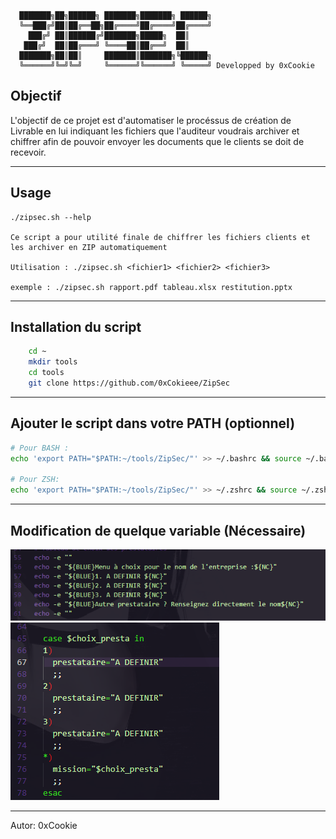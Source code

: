 ```
  ███████╗██╗██████╗ ███████╗███████╗ ██████╗
  ╚══███╔╝██║██╔══██╗██╔════╝██╔════╝██╔════╝
    ███╔╝ ██║██████╔╝███████╗█████╗  ██║     
   ███╔╝  ██║██╔═══╝ ╚════██║██╔══╝  ██║     
  ███████╗██║██║     ███████║███████╗╚██████╗
  ╚══════╝╚═╝╚═╝     ╚══════╝╚══════╝ ╚═════╝ Developped by 0xCookie
```
## Objectif

L'objectif de ce projet est d'automatiser le procéssus de création de Livrable en lui indiquant les fichiers que 
l'auditeur voudrais archiver et chiffrer afin de pouvoir envoyer les documents que le clients se doit de recevoir.

---

## Usage

```
./zipsec.sh --help

Ce script a pour utilité finale de chiffrer les fichiers clients et les archiver en ZIP automatiquement

Utilisation : ./zipsec.sh <fichier1> <fichier2> <fichier3> 

exemple : ./zipsec.sh rapport.pdf tableau.xlsx restitution.pptx
```
---

## Installation du script

```bash
    cd ~ 
    mkdir tools 
    cd tools 
    git clone https://github.com/0xCokieee/ZipSec
```
---

## Ajouter le script dans votre PATH (optionnel)

```bash
# Pour BASH :
echo 'export PATH="$PATH:~/tools/ZipSec/"' >> ~/.bashrc && source ~/.bashrc

# Pour ZSH:
echo 'export PATH="$PATH:~/tools/ZipSec/"' >> ~/.zshrc && source ~/.zshrc  
```
---

## Modification de quelque variable (Nécessaire)

[<img src="./txt_presta.png"/>](./txt_presta.png)
[<img src="./var_presta.png"/>](./var_presta.png)

---

Autor: 0xCookie
